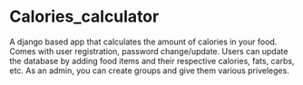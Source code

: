 # Calories_calculator

A django based app that calculates the amount of calories in your food. Comes with user registration, password change/update. Users can update the database by adding food items and their respective calories, fats, carbs, etc. As an admin, you can create groups and give them various priveleges.
